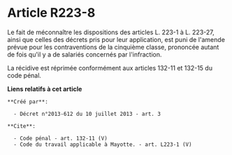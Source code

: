 # Article R223-8

Le fait de méconnaître les dispositions des articles L. 223-1 à L. 223-27, ainsi que celles des décrets pris pour leur
application, est puni de l'amende prévue pour les contraventions de la cinquième classe, prononcée autant de fois qu'il y a
de salariés concernés par l'infraction. 

La récidive est réprimée conformément aux articles 132-11 et 132-15 du code pénal.

**Liens relatifs à cet article**

	**Créé par**:

	  - Décret n°2013-612 du 10 juillet 2013 - art. 3

	**Cite**:

	  - Code pénal - art. 132-11 (V)
	  - Code du travail applicable à Mayotte. - art. L223-1 (V)

